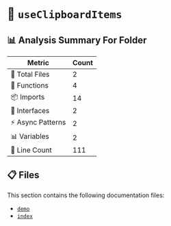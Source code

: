 # 📁 `useClipboardItems`

## 📊 Analysis Summary For Folder

| Metric | Count |
|--------|-------|
| 📁 Total Files | 2 |
| 🔧 Functions | 4 |
| 📦 Imports | 14 |
| 📐 Interfaces | 2 |
| ⚡ Async Patterns | 2 |
| 📊 Variables | 2 |
| 🔢 Line Count | 111 |


## 📋 Files

This section contains the following documentation files:

- [`demo`](./demo.md)
- [`index`](./index.md)
